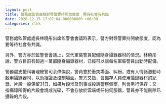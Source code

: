```yaml
---
layout: post
title: 警務處監管處稱對辱警罪持開放態度　需待社會有共識
date: 2020-12-15 17:07:04.000000000 +08:00
categories: rthk
---
```


警務處監管處處長林曉彤出席監警會會議時表示，警方對辱警罪持開放態度，認為要等待社會有共識。

另外，警方亦於監警會會議上，交代軍裝警員配備隨身攝錄器材的情況。林曉彤說，警方目前有超過一萬部隨身攝錄器材，已經可以讓每名軍裝警員出勤時配備。

警務處支援科署理總警司余偉傑說，警員會於衝突場面、糾紛，或有人情緒激動時啟用攝錄器材，以助搜證及控制場面。警方又指，會備存人員使用攝錄器材的紀錄，片段一般保留31日，如果片段涉及刑事或投訴警察個案，則會另行保存；又指攝錄所得的片段會燒成光碟，不會存放於雲端或任何伺服器，警員亦不能刪除已攝錄的片段。
